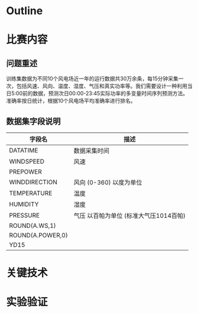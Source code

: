 # Outline
# 比赛内容
## 问题重述
训练集数据为不同10个风电场近一年的运行数据共30万余条，每15分钟采集一次，包括风速、风向、温度、湿度、气压和真实功率等。我们需要设计一种利用当日5:00前的数据，预测次日00:00-23:45实际功率的多变量时间序列预测方法。准确率按日统计，根据10个风电场平均准确率进行排名。
## 数据集字段说明
|  字段名   | 描述  |
|  ----  | ----  |
| DATATIME  | 数据采集时间 |
| WINDSPEED  | 风速 |
| PREPOWER |  |
| WINDDIRECTION | 风向 (0-360) 以度为单位 |
| TEMPERATURE | 温度 |
| HUMIDITY | 湿度 |
| PRESSURE |气压 以百帕为单位 (标准大气压1014百帕)|
| ROUND(A.WS,1) ||
| ROUND(A.POWER,0) ||
| YD15|  |
# 关键技术
# 实验验证
